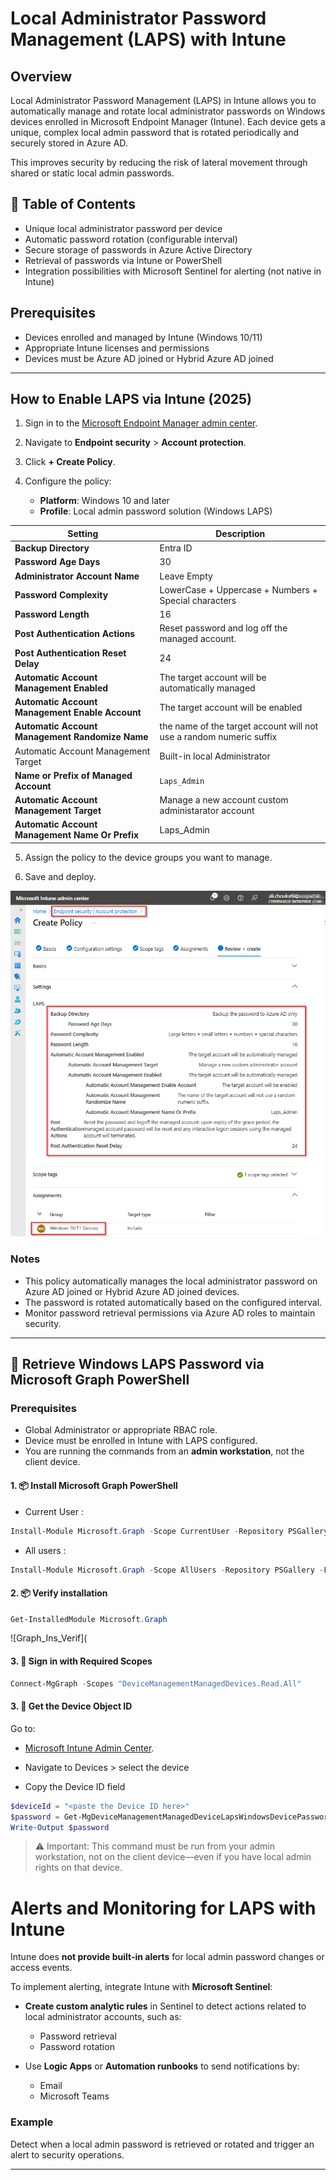 # Local Administrator Password Management (LAPS) with Intune

## Overview

Local Administrator Password Management (LAPS) in Intune allows you to automatically manage and rotate local administrator passwords on Windows devices enrolled in Microsoft Endpoint Manager (Intune). Each device gets a unique, complex local admin password that is rotated periodically and securely stored in Azure AD.

This improves security by reducing the risk of lateral movement through shared or static local admin passwords.

## 📘 Table of Contents

- Unique local administrator password per device
- Automatic password rotation (configurable interval)
- Secure storage of passwords in Azure Active Directory
- Retrieval of passwords via Intune or PowerShell
- Integration possibilities with Microsoft Sentinel for alerting (not native in Intune)

## Prerequisites

- Devices enrolled and managed by Intune (Windows 10/11)
- Appropriate Intune licenses and permissions
- Devices must be Azure AD joined or Hybrid Azure AD joined

---

## How to Enable LAPS via Intune (2025)

1. Sign in to the [Microsoft Endpoint Manager admin center](https://endpoint.microsoft.com).

2. Navigate to **Endpoint security** > **Account protection**.

3. Click **+ Create Policy**.

4. Configure the policy:
   - **Platform**: Windows 10 and later
   - **Profile**: Local admin password solution (Windows LAPS)

| Setting                                          | Description                                                                                             
|--------------------------------------------------|----------------------------------------------------------------------------------------------------------
| **Backup Directory**                             | Entra ID                                                                                                 |
| **Password Age Days**                            | 30                                                                                                        |
| **Administrator Account Name**                   | Leave Empty                                                                                              | 
| **Password Complexity**                          | LowerCase + Uppercase + Numbers + Special characters                                                     | 
| **Password Length**                              | 16                                                                                                       | 
| **Post Authentication Actions**                  | Reset password and log off the managed account.                                                          | 
| **Post Authentication Reset Delay**              | 24                                                                                                       |
| **Automatic Account Management Enabled**         | The target account will be automatically managed                                                         | 
| **Automatic Account Management Enable Account**  | The target account will be enabled                                                                       | 
| **Automatic Account Management Randomize Name**  | the name of the target account will not use a random numeric suffix                                      | 
| Automatic Account Management Target              | Built-in local Administrator                                                                             | 
| **Name or Prefix of Managed Account**            | `Laps_Admin`                                                                           | 
| **Automatic Account Management Target**          | Manage a new account custom administarator account                                                       | 
| **Automatic Account Management Name Or Prefix**  |  Laps_Admin                                                                                              | 

5. Assign the policy to the device groups you want to manage.

6. Save and deploy.

![LAPS_Policy](https://github.com/AliChoukatli/CyberShield-Enterprise/blob/main/05_Zero_Trust_%26_Security_Hardening/Screenshots/LAPS_Policy.png)


### Notes

- This policy automatically manages the local administrator password on Azure AD joined or Hybrid Azure AD joined devices.
- The password is rotated automatically based on the configured interval.
- Monitor password retrieval permissions via Azure AD roles to maintain security.


---

## 🔐 Retrieve Windows LAPS Password via Microsoft Graph PowerShell 

### Prerequisites

- Global Administrator or appropriate RBAC role.
- Device must be enrolled in Intune with LAPS configured.
- You are running the commands from an **admin workstation**, not the client device.

#### 1. 📦 Install Microsoft Graph PowerShell

- Current User :
```powershell
Install-Module Microsoft.Graph -Scope CurrentUser -Repository PSGallery -Force
```
- All users :
```powershell
Install-Module Microsoft.Graph -Scope AllUsers -Repository PSGallery -Force
```

#### 2. 📦 Verify installation

```powershell
Get-InstalledModule Microsoft.Graph
```
![Graph_Ins_Verif](

#### 3. 🔐 Sign in with Required Scopes

```powershell
Connect-MgGraph -Scopes "DeviceManagementManagedDevices.Read.All"
```
#### 3. 🔎 Get the Device Object ID
Go to:

- [Microsoft Intune Admin Center](https://endpoint.microsoft.com).

- Navigate to Devices > select the device

- Copy the Device ID field
  
```powershell
$deviceId = "<paste the Device ID here>"
$password = Get-MgDeviceManagementManagedDeviceLapsWindowsDevicePassword -ManagedDeviceId $deviceId
Write-Output $password
```
> ⚠️ Important:
This command must be run from your admin workstation, not on the client device—even if you have local admin rights on that device.





# Alerts and Monitoring for LAPS with Intune

Intune does **not provide built-in alerts** for local admin password changes or access events.

To implement alerting, integrate Intune with **Microsoft Sentinel**:

- **Create custom analytic rules** in Sentinel to detect actions related to local administrator accounts, such as:
  - Password retrieval
  - Password rotation

- Use **Logic Apps** or **Automation runbooks** to send notifications by:
  - Email
  - Microsoft Teams

### Example

Detect when a local admin password is retrieved or rotated and trigger an alert to security operations.

---




